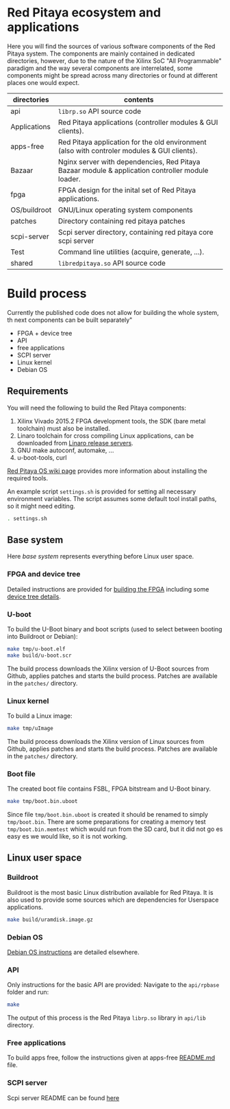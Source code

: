 # Red Pitaya ecosystem and applications

Here you will find the sources of various software components of the
Red Pitaya system. The components are mainly contained in dedicated
directories, however, due to the nature of the Xilinx SoC "All 
Programmable" paradigm and the way several components are interrelated,
some components might be spread across many directories or found at
different places one would expect.

| directories  | contents
|--------------|----------------------------------------------------------------
| api          | `librp.so` API source code
| Applications | Red Pitaya applications (controller modules & GUI clients).
| apps-free    | Red Pitaya application for the old environment (also with controler modules & GUI clients).
| Bazaar       | Nginx server with dependencies, Red Pitaya Bazaar module & application controller module loader.
| fpga         | FPGA design for the inital set of Red Pitaya applications.
| OS/buildroot | GNU/Linux operating system components
| patches      | Directory containing red pitaya patches
| scpi-server  | Scpi server directory, containing red pitaya core scpi server
| Test         | Command line utilities (acquire, generate, ...).
| shared       | `libredpitaya.so` API source code

# Build process

Currently the published code does not allow for building the whole system, th next components can be built separately"
- FPGA + device tree
- API
- free applications
- SCPI server
- Linux kernel
- Debian OS

## Requirements

You will need the following to build the Red Pitaya components:
1. Xilinx Vivado 2015.2 FPGA development tools, the SDK (bare metal toolchain) must also be installed.
2. Linaro toolchain for cross compiling Linux applications, can be downloaded from [Linaro release servers](https://releases.linaro.org/14.11/components/toolchain/binaries/arm-linux-gnueabihf/gcc-linaro-4.9-2014.11-x86_).
3. GNU make autoconf, automake, ...
4. u-boot-tools, curl

[Red Pitaya OS wiki page](http://wiki.redpitaya.com/index.php?title=Red_Pitaya_OS) provides more information about installing the required tools.

An example script `settings.sh` is provided for setting all necessary environment variables. The script assumes some default tool install paths, so it might need editing.
```bash
. settings.sh
```

## Base system

Here *base system* represents everything before Linux user space.

### FPGA and device tree

Detailed instructions are provided for [building the FPGA](fpga/README.md#build-process) including some [device tree details](fpga/README.md#device-tree).

### U-boot

To build the U-Boot binary and boot scripts (used to select between booting into Buildroot or Debian):
```bash
make tmp/u-boot.elf
make build/u-boot.scr
```
The build process downloads the Xilinx version of U-Boot sources from Github, applies patches and starts the build process. Patches are available in the `patches/` directory.

### Linux kernel

To build a Linux image:
```bash
make tmp/uImage
```
The build process downloads the Xilinx version of Linux sources from Github, applies patches and starts the build process. Patches are available in the `patches/` directory.

### Boot file

The created boot file contains FSBL, FPGA bitstream and U-Boot binary.
```bash
make tmp/boot.bin.uboot
```
Since file `tmp/boot.bin.uboot` is created it should be renamed to simply `tmp/boot.bin`. There are some preparations for creating a memory test `tmp/boot.bin.memtest` which would run from the SD card, but it did not go es easy es we would like, so it is not working.

## Linux user space

### Buildroot

Buildroot is the most basic Linux distribution available for Red Pitaya. It is also used to provide some sources which are dependencies for Userspace applications.
```bash
make build/uramdisk.image.gz
``` 

### Debian OS

[Debian OS instructions](OS/debian/README.md) are detailed elsewhere.

### API

Only instructions for the basic API are provided:
Navigate to the `api/rpbase` folder and run:
```bash
make
```
The output of this process is the Red Pitaya `librp.so` library in `api/lib` directory.

### Free applications

To build apps free, follow the instructions given at apps-free [README.md](apps-free/README.md) file.

### SCPI server

Scpi server README can be found [here](scpi-server/README.md)

